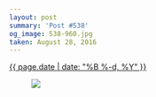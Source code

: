 ```yaml
---
layout: post
summary: 'Post #538'
og_image: 538-960.jpg
taken: August 28, 2016
---
```


<div class="post">
 <time>
  <a href="/538">
   {{ page.date | date: "%B %-d, %Y" }}
  </a>
 </time>
 <a href="/538">
  <figure data-taken="8/28/2016">
   <img sizes="(min-width: 700px) 50vw, calc(100vw - 2rem)" src="{{ site.assets_url }}/538-480.jpg" srcset="{{ site.assets_url }}/538-240.jpg 240w, {{ site.assets_url }}/538-480.jpg 480w, {{ site.assets_url }}/538-720.jpg 720w, {{ site.assets_url }}/538-960.jpg 960w"/>
  </figure>
 </a>
</div>
